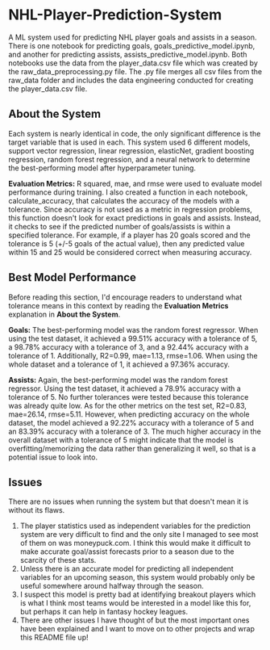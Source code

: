 # NHL-Player-Prediction-System
A ML system used for predicting NHL player goals and assists in a season. There is one notebook for predicting goals, goals_predictive_model.ipynb, and another for predicting assists, assists_predictive_model.ipynb. Both notebooks use the data from the player_data.csv file which was created by the raw_data_preprocessing.py file. The .py file merges all csv files from the raw_data folder and includes the data engineering conducted for creating the player_data.csv file.

## About the System
Each system is nearly identical in code, the only significant difference is the target variable that is used in each. This system used 6 different models, support vector regression, linear regression, elasticNet, gradient boosting regression, random forest regression, and a neural network to determine the best-performing model after hyperparameter tuning.

**Evaluation Metrics:** R squared, mae, and rmse were used to evaluate model performance during training. I also created a function in each notebook, calculate_accuracy, that calculates the accuracy of the models with a tolerance. Since accuracy is not used as a metric in regression problems, this function doesn't look for exact predictions in goals and assists. Instead, it checks to see if the predicted number of goals/assists is within a specified tolerance. For example, if a player has 20 goals scored and the tolerance is 5 (+/-5 goals of the actual value), then any predicted value within 15 and 25 would be considered correct when measuring accuracy. 

## Best Model Performance
Before reading this section, I'd encourage readers to understand what tolerance means in this context by reading the **Evaluation Metrics** explanation in **About the System**.

**Goals:** The best-performing model was the random forest regressor. When using the test dataset, it achieved a 99.51% accuracy with a tolerance of 5, a 98.78% accuracy with a tolerance of 3, and a 92.44% accuracy with a tolerance of 1. Additionally, R2=0.99, mae=1.13, rmse=1.06. When using the whole dataset and a tolerance of 1, it achieved a 97.36% accuracy.

**Assists:** Again, the best-performing model was the random forest regressor. Using the test dataset, it achieved a 78.9% accuracy with a tolerance of 5. No further tolerances were tested because this tolerance was already quite low. As for the other metrics on the test set, R2=0.83, mae=26.14, rmse=5.11. However, when predicting accuracy on the whole dataset, the model achieved a 92.22% accuracy with a tolerance of 5 and an 83.39% accuracy with a tolerance of 3. The much higher accuracy in the overall dataset with a tolerance of 5 might indicate that the model is overfitting/memorizing the data rather than generalizing it well, so that is a potential issue to look into.

## Issues
There are no issues when running the system but that doesn't mean it is without its flaws. 
1. The player statistics used as independent variables for the prediction system are very difficult to find and the only site I managed to see most of them on was moneypuck.com. I think this would make it difficult to make accurate goal/assist forecasts prior to a season due to the scarcity of these stats.
2. Unless there is an accurate model for predicting all independent variables for an upcoming season, this system would probably only be useful somewhere around halfway through the season.
3. I suspect this model is pretty bad at identifying breakout players which is what I think most teams would be interested in a model like this for, but perhaps it can help in fantasy hockey leagues.
4. There are other issues I have thought of but the most important ones have been explained and I want to move on to other projects and wrap this README file up!
